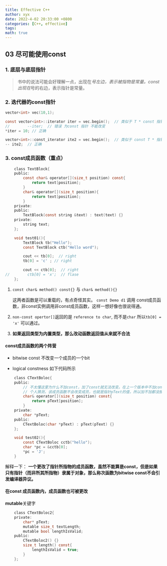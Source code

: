 ```yaml
---
title: Effective C++
author: xyx
date: 2022-4-02 20:33:00 +0800
categories: [C++, effective]
tags: 
math: true
---
```


## 03 尽可能使用const

### 1. 底层与底层指针

> 书中的说法可能会好理解一点，出现在*号左边，表示被指物是常量。const 出现在*号的右边，表示指针是常量。

### 2. 迭代器的const指针

```c
vector<int> vec(10,1);

const vector<int>::iterator iter = vec.begin();  // 类似于 T * const 指针
//        --iter;  // 错误 为const 指针 不能改变
*iter = 10; // 正确

vector<int>::const_iterator ite2 = vec.begin();  // 类似于 const T * 指针
-- ite2;  // 正确
```

### 3. const成员函数（重点）

```c
    class TextBlock{
    public:
        const char& operator[](size_t position) const{
            return text[position];
        }
        char& operator[](size_t position){
            return text[position];
        }
    private:
    public:
        TextBlock(const string &text) : text(text) {}
    private:
        string text;
    };

    void test01(){
        TextBlock tb("Hello");
        const TextBlock ctb("Hello word");

        cout << tb[0];  // right
        tb[0] = 'c' ; // right

        cout << ctb[0];  // right
//        ctb[0] = 'x';  // flase
    };
```

1. `const char& method() const{}` 与 `char& method(){}`

    这两者函数是可以重载的，有点奇怪其实。 `const Demo d1` 调用 const成员函数，非const实例调用非const成员函数，这样一想好像也很说得通。

2. `non-const opertor[]`返回的是 `reference to char`, 而不是`char`
    所以`tb[0] = 'x'` 可以通过。

3. **如果返回类型为内置类型，那么改动函数返回值从来就不合法**

#### const成员函数的两个阵营

- bitwise const
    不改变一个成员的一个bit

- logical constness
    如下代码所示

```c
    class CTextBoloc{
    public:
        // 不太懂这里为什么不加const，加了const就无法改变。在上一个版本中不加const 编译器会直接报错。
        // 个人猜测，该成员函数不会改变成员，也就是指针pText的值，所以加不加都没报错。
        char& operator[](size_t position) const{
            return pText[position];
        }
    private:
        char *pText;
    public:
        CTextBoloc(char *pText) : pText(pText) {}
    };

    void test02(){
        const CTextBoloc cctb("hello");
        char *pc = &cctb[0];
        *pc = 'J';
    }
```

解释一下：
    **一个更改了指针所指物的成员函数，虽然不能算是const，但是如果只有指针（而非所其所指物）隶属于对象，那么称次函数为bitwise const不会引发编译器异议。**

#### 在const 成员函数内，成员函数也可被更改

**mutable**关键字

```c
    class CTextBoloc2{
    private:
        char* pText;
        mutable size_t textLength;
        mutable bool lengthIsValid;
    public:
        CTextBoloc2() {}
        size_t length() const{
            lengthIsValid = true;
        }
    };
```
